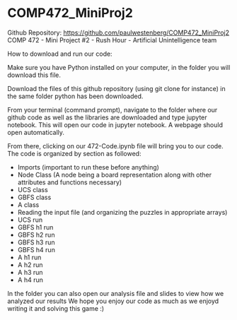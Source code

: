 # COMP472_MiniProj2

Github Repository: https://github.com/paulwestenberg/COMP472_MiniProj2
COMP 472 - Mini Project #2 - Rush Hour - Artificial Unintelligence team

How to download and run our code:

Make sure you have Python installed on your computer, in the folder you will download this file.

Download the files of this github repository (using git clone for instance) in the same folder python has been downloaded.

From your terminal (command prompt), navigate to the folder where our github code as well as the libraries are downloaded and type jupyter notebook. This will open our code in jupyter notebook. A webpage should open automatically.

From there, clicking on our 472-Code.ipynb file will bring you to our code. The code is organized by section as followed:
- Imports (important to run these before anything)
- Node Class (A node being a board representation along with other attributes and functions necessary)
- UCS class
- GBFS class
- A class
- Reading the input file (and organizing the puzzles in appropriate arrays)
- UCS run 
- GBFS h1 run
- GBFS h2 run
- GBFS h3 run
- GBFS h4 run
- A h1 run
- A h2 run
- A h3 run
- A h4 run

In the folder you can also open our analysis file and slides to view how we analyzed our results
We hope you enjoy our code as much as we enjoyd writing it and solving this game :)

